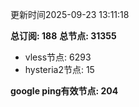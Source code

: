 更新时间2025-09-23 13:11:18

**总订阅: 188**
**总节点: 31355**
- vless节点: 6293
- hysteria2节点: 15

**google ping有效节点: 204**
